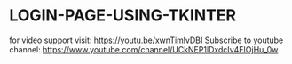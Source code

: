 # LOGIN-PAGE-USING-TKINTER
for video support visit: https://youtu.be/xwnTimlvDBI
Subscribe to youtube channel: https://www.youtube.com/channel/UCkNEP1lDxdcIv4FIOjHu_0w
